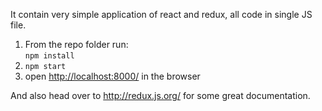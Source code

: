 It contain very simple application of react and redux, all code in single JS file.

1. From the repo folder run:  
   `npm install`
2. `npm start`
3. open [http://localhost:8000/](http://localhost:8000/) in the browser

And also head over to http://redux.js.org/ for some great documentation.

